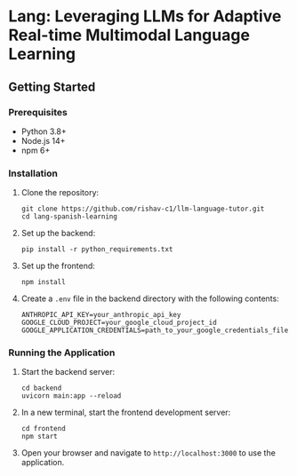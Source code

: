 # Lang: Leveraging LLMs for Adaptive Real-time Multimodal Language Learning

## Getting Started

### Prerequisites

- Python 3.8+
- Node.js 14+
- npm 6+

### Installation

1. Clone the repository:
   ```
   git clone https://github.com/rishav-c1/llm-language-tutor.git
   cd lang-spanish-learning
   ```

2. Set up the backend:
   ```
   pip install -r python_requirements.txt
   ```

3. Set up the frontend:
   ```
   npm install
   ```

4. Create a `.env` file in the backend directory with the following contents:
   ```
   ANTHROPIC_API_KEY=your_anthropic_api_key
   GOOGLE_CLOUD_PROJECT=your_google_cloud_project_id
   GOOGLE_APPLICATION_CREDENTIALS=path_to_your_google_credentials_file
   ```

### Running the Application

1. Start the backend server:
   ```
   cd backend
   uvicorn main:app --reload
   ```

2. In a new terminal, start the frontend development server:
   ```
   cd frontend
   npm start
   ```

3. Open your browser and navigate to `http://localhost:3000` to use the application.
